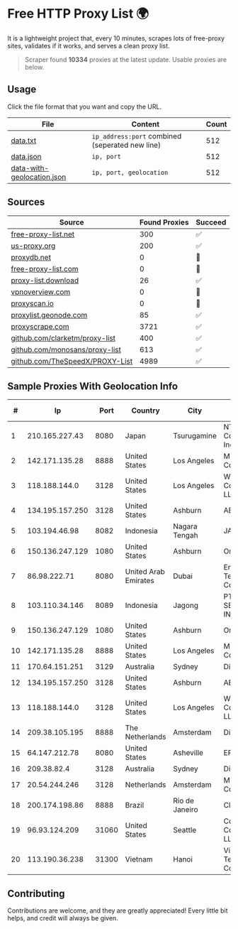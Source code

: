 
# Free HTTP Proxy List 🌍

It is a lightweight project that, every 10 minutes, scrapes lots of free-proxy sites, validates if it works, and serves a clean proxy list.


> Scraper found **10334** proxies at the latest update. Usable proxies are below.

## Usage

Click the file format that you want and copy the URL.


|File|Content|Count|
|----|-------|-----|
|[data.txt](https://raw.githubusercontent.com/themiralay/Proxy-List-World/master/data.txt)|`ip_address:port` combined (seperated new line)|512|
|[data.json](https://raw.githubusercontent.com/themiralay/Proxy-List-World/master/data.json)|`ip, port`|512|
|[data-with-geolocation.json](https://raw.githubusercontent.com/themiralay/Proxy-List-World/master/data-with-geolocation.json)|`ip, port, geolocation`|512|

## Sources

|Source|Found Proxies|Succeed|
|------|-------------|-------|
|[free-proxy-list.net](https://free-proxy-list.net)|300|✅|
|[us-proxy.org](https://www.us-proxy.org)|200|✅|
|[proxydb.net](http://proxydb.net)|0|🚫|
|[free-proxy-list.com](https://free-proxy-list.com/?page=&port=&type%5B%5D=http&type%5B%5D=https&up_time=0&search=Search)|0|🚫|
|[proxy-list.download](https://www.proxy-list.download/HTTP)|26|✅|
|[vpnoverview.com](https://vpnoverview.com/privacy/anonymous-browsing/free-proxy-servers)|0|🚫|
|[proxyscan.io](https://www.proxyscan.io)|0|🚫|
|[proxylist.geonode.com](https://proxylist.geonode.com/api/proxy-list?limit=300&page=1&sort_by=lastChecked&sort_type=desc&protocols=http,https)|85|✅|
|[proxyscrape.com](https://api.proxyscrape.com/v2/?request=displayproxies&protocol=http&timeout=10000&country=all&ssl=all&anonymity=all)|3721|✅|
|[github.com/clarketm/proxy-list](https://raw.githubusercontent.com/clarketm/proxy-list/master/proxy-list-raw.txt)|400|✅|
|[github.com/monosans/proxy-list](https://raw.githubusercontent.com/monosans/proxy-list/main/proxies/http.txt)|613|✅|
|[github.com/TheSpeedX/PROXY-List](https://raw.githubusercontent.com/TheSpeedX/PROXY-List/master/http.txt)|4989|✅|


## Sample Proxies With Geolocation Info

|#|Ip|Port|Country|City|Internet Service Provider|
|-|--|----|-------|----|-------------------------|
|1|210.165.227.43|8080|Japan|Tsurugamine|NTT PC Communications, Inc.|
|2|142.171.135.28|8888|United States|Los Angeles|Multacom Corporation|
|3|118.188.144.0|3128|United States|Los Angeles|Windstream Communications LLC|
|4|134.195.157.250|3128|United States|Ashburn|AB E-Commerce|
|5|103.194.46.98|8082|Indonesia|Nagara Tengah|JABNET|
|6|150.136.247.129|1080|United States|Ashburn|Oracle Corporation|
|7|86.98.222.71|8080|United Arab Emirates|Dubai|Emirates Telecommunications Corporation|
|8|103.110.34.146|8089|Indonesia|Jagong|PT RECONET SEMESTA INDONESIA|
|9|150.136.247.129|1080|United States|Ashburn|Oracle Corporation|
|10|142.171.135.28|8888|United States|Los Angeles|Multacom Corporation|
|11|170.64.151.251|3129|Australia|Sydney|DigitalOcean, LLC|
|12|134.195.157.250|3128|United States|Ashburn|AB E-Commerce|
|13|118.188.144.0|3128|United States|Los Angeles|Windstream Communications LLC|
|14|209.38.105.195|8888|The Netherlands|Amsterdam|DigitalOcean, LLC|
|15|64.147.212.78|8080|United States|Asheville|ERC Broadband|
|16|209.38.82.4|3128|Australia|Sydney|DigitalOcean, LLC|
|17|20.54.244.246|3128|Netherlands|Amsterdam|Microsoft Corporation|
|18|200.174.198.86|8888|Brazil|Rio de Janeiro|Claro S.A|
|19|96.93.124.209|31060|United States|Seattle|Comcast Cable Communications, LLC|
|20|113.190.36.238|31300|Vietnam|Hanoi|VietNam Post and Telecom Corporation|



## Contributing

Contributions are welcome, and they are greatly appreciated! Every
little bit helps, and credit will always be given.

